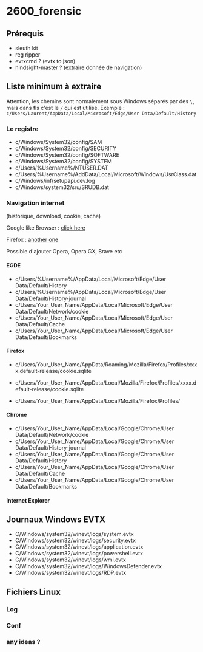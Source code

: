 # 2600_forensic

## Prérequis 

- sleuth kit
- reg ripper
- evtxcmd ? (evtx to json)
- hindsight-master ? (extraire donnée de navigation)


## Liste minimum à extraire

Attention, les chemins sont normalement sous Windows séparés par des `\`, mais dans fls c'est le `/` qui est utilisé. Exemple : `c/Users/Laurent/AppData/Local/Microsoft/Edge/User Data/Default/History`

### Le registre

- c/Windows/System32/config/SAM
- c/Windows/System32/config/SECURITY
- c/Windows/System32/config/SOFTWARE
- c/Windows/System32/config/SYSTEM
- c/Users/%Username%/NTUSER.DAT
- c/Users/%Username%/AddData/Local/Microsoft/Windows/UsrClass.dat
- c/Windows/inf/setupapi.dev.log
- c/Windows/system32/sru/SRUDB.dat

### Navigation internet 

(historique, download, cookie, cache)

Google like Browser : [click here](https://www.foxtonforensics.com/browser-history-examiner/chrome-history-location)

Firefox : [another one](https://www.foxtonforensics.com/browser-history-examiner/firefox-history-location)

Possible d'ajouter Opera, Opera GX, Brave etc

#### EGDE 

- c/Users/%Username%/AppData/Local/Microsoft/Edge/User Data/Default/History
- c/Users/%Username%/AppData/Local/Microsoft/Edge/User Data/Default/History-journal
- c/Users/Your_User_Name/AppData/Local/Microsoft/Edge/User Data/Default/Network/cookie
- c/Users/Your_User_Name/AppData/Local/Microsoft/Edge/User Data/Default/Cache
- c/Users/Your_User_Name/AppData/Local/Microsoft/Edge/User Data/Default/Bookmarks


#### Firefox

- c/Users/Your_User_Name/AppData/Roaming/Mozilla/Firefox/Profiles/xxxx.default-release/cookie.sqlite

- c/Users/Your_User_Name/AppData/Local/Mozilla/Firefox/Profiles/xxxx.default-release/cookie.sqlite
- c/Users/Your_User_Name/AppData/Local/Mozilla/Firefox/Profiles/

#### Chrome

- c/Users/Your_User_Name/AppData/Local/Google/Chrome/User Data/Default/Network/cookie
- c/Users/Your_User_Name/AppData/Local/Google/Chrome/User Data/Default/History-journal
- c/Users/Your_User_Name/AppData/Local/Google/Chrome/User Data/Default/History
- c/Users/Your_User_Name/AppData/Local/Google/Chrome/User Data/Default/Cache
- c/Users/Your_User_Name/AppData/Local/Google/Chrome/User Data/Default/Bookmarks


#### Internet Explorer 



## Journaux Windows EVTX

- C/Windows/system32/winevt/logs/system.evtx
- C/Windows/system32/winevt/logs/security.evtx
- C/Windows/system32/winevt/logs/application.evtx
- C/Windows/system32/winevt/logs/powershell.evtx
- C/Windows/system32/winevt/logs/wmi.evtx
- C/Windows/system32/winevt/logs/WindowsDefender.evtx
- C/Windows/system32/winevt/logs/RDP.evtx



## Fichiers Linux 

### Log 


### Conf


### any ideas ? 
